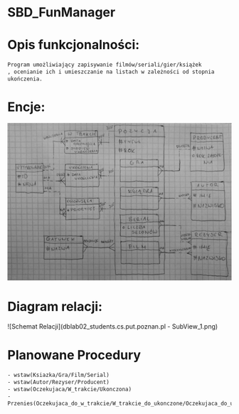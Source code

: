 # SBD_FunManager

# Opis funkcjonalności:
	Program umożliwiający zapisywanie filmów/seriali/gier/książek
	, ocenianie ich i umieszczanie na listach w zależności od stopnia
	ukończenia.

# Encje:
![Diagram relacji encji](DiagramRelacjiEncji.jpg)

# Diagram relacji:
![Schemat Relacji](dblab02_students.cs.put.poznan.pl - SubView_1.png)
	
# Planowane Procedury
	- wstaw(Ksiazka/Gra/Film/Serial)
	- wstaw(Autor/Rezyser/Producent)
	- wstaw(Oczekujaca/W_trakcie/Ukonczona)
	- Przenies(Oczekujaca_do_w_trakcie/W_trakcie_do_ukonczone/Oczekujaca_do_ukonczona)
